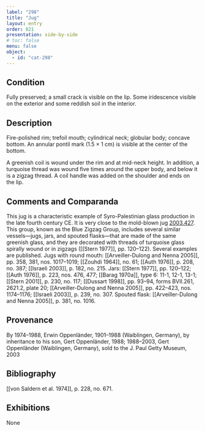 ```yaml
---
label: "298"
title: "Jug"
layout: entry
order: 821
presentation: side-by-side
# toc: false
menu: false
object:
  - id: "cat-298"
---
```


## Condition

Fully preserved; a small crack is visible on the lip. Some iridescence visible on the exterior and some reddish soil in the interior.

## Description

Fire-polished rim; trefoil mouth; cylindrical neck; globular body; concave bottom. An annular pontil mark (1.5 × 1 cm) is visible at the center of the bottom.

A greenish coil is wound under the rim and at mid-neck height. In addition, a turquoise thread was wound five times around the upper body, and below it is a zigzag thread. A coil handle was added on the shoulder and ends on the lip.

## Comments and Comparanda

This jug is a characteristic example of Syro-Palestinian glass production in the late fourth century CE. It is very close to the mold-blown jug [2003.427](#num). This group, known as the Blue Zigzag Group, includes several similar vessels—jugs, jars, and spouted flasks—that are made of the same greenish glass, and they are decorated with threads of turquoise glass spirally wound or in zigzags ([[Stern 1977]], pp. 120–122). Several examples are published. Jugs with round mouth: [[Arveiller-Dulong and Nenna 2005]], pp. 358, 381, nos. 1017–1019; [[Zouhdi 1964]], no. 61; [[Auth 1976]], p. 208, no. 387; [[Israeli 2003]], p. 182, no. 215. Jars: [[Stern 1977]], pp. 120–122; [[Auth 1976]], p. 223, nos. 476, 477; [[Barag 1970a]], type 6: 11-1, 12-1, 13-1; [[Stern 2001]], p. 230, no. 117; [[Dussart 1998]], pp. 93–94, forms BVII.261, 2621.2, plate 20; [[Arveiller-Dulong and Nenna 2005]], pp. 422–423, nos. 1174–1176; [[Israeli 2003]], p. 239, no. 307. Spouted flask: [[Arveiller-Dulong and Nenna 2005]], p. 381, no. 1016.

## Provenance

By 1974–1988, Erwin Oppenländer, 1901–1988 (Waiblingen, Germany), by inheritance to his son, Gert Oppenländer, 1988; 1988–2003, Gert Oppenländer (Waiblingen, Germany), sold to the J. Paul Getty Museum, 2003

## Bibliography

[[von Saldern et al. 1974]], p. 228, no. 671.

## Exhibitions

None
